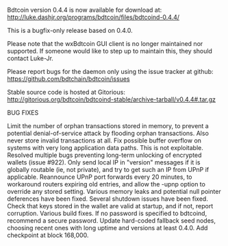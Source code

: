 Bdtcoin version 0.4.4 is now available for download at:
http://luke.dashjr.org/programs/bdtcoin/files/bdtcoind-0.4.4/

This is a bugfix-only release based on 0.4.0.

Please note that the wxBdtcoin GUI client is no longer maintained nor supported. If someone would like to step up to maintain this, they should contact Luke-Jr.

Please report bugs for the daemon only using the issue tracker at github:
https://github.com/bdtchain/bdtcoin/issues

Stable source code is hosted at Gitorious:
http://gitorious.org/bdtcoin/bdtcoind-stable/archive-tarball/v0.4.4#.tar.gz

BUG FIXES

Limit the number of orphan transactions stored in memory, to prevent a potential denial-of-service attack by flooding orphan transactions. Also never store invalid transactions at all.
Fix possible buffer overflow on systems with very long application data paths. This is not exploitable.
Resolved multiple bugs preventing long-term unlocking of encrypted wallets (issue #922).
Only send local IP in "version" messages if it is globally routable (ie, not private), and try to get such an IP from UPnP if applicable.
Reannounce UPnP port forwards every 20 minutes, to workaround routers expiring old entries, and allow the -upnp option to override any stored setting.
Various memory leaks and potential null pointer deferences have been
fixed.
Several shutdown issues have been fixed.
Check that keys stored in the wallet are valid at startup, and if not,
report corruption.
Various build fixes.
If no password is specified to bdtcoind, recommend a secure password.
Update hard-coded fallback seed nodes, choosing recent ones with long uptime and versions at least 0.4.0.
Add checkpoint at block 168,000.

